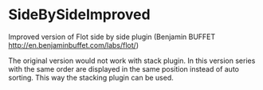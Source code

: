 SideBySideImproved
==================

Improved version of Flot side by side plugin (Benjamin BUFFET http://en.benjaminbuffet.com/labs/flot/)

The original version would not work with stack plugin. In this version series with the same order are displayed 
in the same position instead of auto sorting. This way the stacking plugin can be used.
